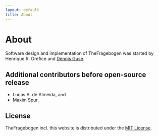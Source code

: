 ```yaml
---
layout: default
title: About
---
```


About
===

Software design and implementation of TheFragebogen was started by Henrique R. Orefice and [Dennis Guse](https://dennisguse.de).

Additional contributors before open-source release
---

* Lucas A. de Almeida, and
* Maxim Spur.

License
---
TheFragebogen incl. this website is distributed under the [MIT License](https://opensource.org/licenses/MIT).
